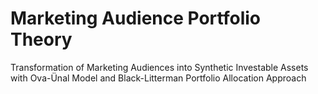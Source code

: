 # Marketing Audience Portfolio Theory
Transformation of Marketing Audiences into Synthetic Investable Assets with Ova-Ünal Model and Black-Litterman Portfolio Allocation Approach
